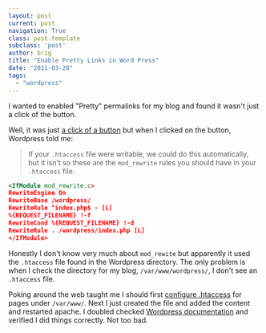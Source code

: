 ```yaml
---
layout: post
current: post
navigation: True
class: post-template
subclass: 'post'
author: brig
title: "Enable Pretty Links in Word Press"
date: "2011-03-28"
tags: 
  - "wordpress"
---
```


I wanted to enabled "Pretty" permalinks for my blog and found it wasn't just a click of the button. 

Well, it was just [a click of a button](http://codex.wordpress.org/Using_Permalinks#Using_.22Pretty.22_permalinks) but when I clicked on the button, Wordpress told me: 

> If your `.htaccess` file were writable, we could do this automatically, but it isn’t so these are the `mod_rewrite` rules you should have in your `.htaccess` file.

```xml
<IfModule mod_rewrite.c> 
RewriteEngine On 
RewriteBase /wordpress/ 
RewriteRule ^index.php$ - [L] 
%{REQUEST_FILENAME} !-f 
RewriteCond %{REQUEST_FILENAME} !-d 
RewriteRule . /wordpress/index.php [L] 
</IfModule>
```
Honestly I don't know very much about `mod_rewite` but apparently it used the `.htaccess` file found in the Wordpress directory. The only problem is when I check the directory for my blog, `/var/www/wordpress/`, I don't see an `.htaccess` file. 

Poking around the web taught me I should first [configure .htaccess](http://www.joeldare.com/wiki/linux:using_.htaccess_on_ubuntu) for pages under `/var/www/`. Next I just created the file and added the content and restarted apache. I doubled checked [Wordpress documentation](http://codex.wordpress.org/Using_Permalinks#Using_.22Pretty.22_permalinks) and verified I did things correctly. Not too bad.
